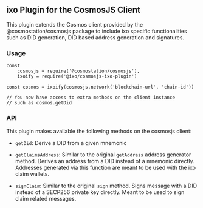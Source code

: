 ## ixo Plugin for the CosmosJS Client

This plugin extends the Cosmos client provided by the
@cosmostation/cosmosjs package to include ixo specific
functionalities such as DID generation, DID based address
generation and signatures.


### Usage

    const
        cosmosjs = require('@cosmostation/cosmosjs'),
        ixoify = require('@ixo/cosmosjs-ixo-plugin')

    const cosmos = ixoify(cosmosjs.network('blockchain-url', 'chain-id'))

    // You now have access to extra methods on the client instance
    // such as cosmos.getDid


### API

This plugin makes available the following methods on the cosmosjs
client:

- `getDid`: Derive a DID from a given mnemonic

- `getClaimsAddress`: Similar to the original `getAddress` address
  generator method. Derives an address from a DID instead of a
  mnemonic directly. Addresses generated via this function are
  meant to be used with the ixo claim wallets.

- `signClaim`: Similar to the original `sign` method. Signs
  message with a DID instead of a SECP256 private key directly.
  Meant to be used to sign claim related messages.
